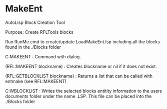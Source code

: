 # MakeEnt
AutoLisp Block Creation Tool

Purpose:  Create RFLTools blocks

Run RunMe.cmd to create/update LoadMakeEnt.lsp including all the blocks found in the ./Blocks folder

C:MAKEENT : Command with dialog.

(RFL:MAKEENT blockname) : Creates blockname or nil if it does not exist.

(RFL:GETBLOCKLIST blockname) : Returns a list that can be called with entmake (see RFL:MAKEENT)

C:WBLOCKLIST : Writes the selected blocks entitity information to the users documents folder under the name <blockname>.LSP.  This file can be placed into the ./Blocks folder
